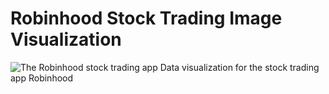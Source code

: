 # Robinhood Stock Trading Image Visualization
![The Robinhood stock trading app](https://wunderstock.com/images/Robinhood-Stock-App-2048x1365.jpg)
Data visualization for the stock trading app Robinhood
